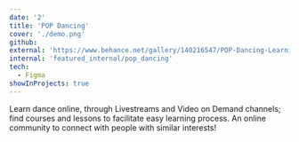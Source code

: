 ```yaml
---
date: '2'
title: 'POP Dancing'
cover: './demo.png'
github: 
external: 'https://www.behance.net/gallery/140216547/POP-Dancing-Learning-Dance-App'
internal: 'featured_internal/pop_dancing'
tech:
  - Figma
showInProjects: true
---
```


Learn dance online, through Livestreams and Video on Demand channels; find courses and lessons to facilitate easy learning process. An online community to connect with people with similar interests!
